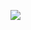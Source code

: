 ![](https://raw.githubusercontent.com/taomylife521/taomylife521.github.io/master/images/postimg/%E5%A0%86%E5%92%8C%E6%A0%88%E5%8C%BA%E5%88%AB.png)